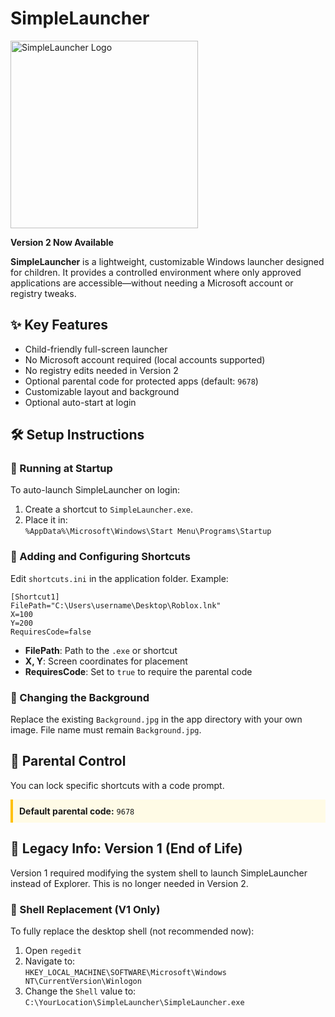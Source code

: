 <h1>SimpleLauncher</h1>
<img src=https://github.com/user-attachments/assets/4a05a667-1267-47c9-8af9-950d65be37c9 alt="SimpleLauncher Logo" width="300">

<p><strong>Version 2 Now Available</strong></p>

<p><strong>SimpleLauncher</strong> is a lightweight, customizable Windows launcher designed for children. It provides a controlled environment where only approved applications are accessible—without needing a Microsoft account or registry tweaks.</p>

<h2>✨ Key Features</h2>
<ul>
  <li>Child-friendly full-screen launcher</li>
  <li>No Microsoft account required (local accounts supported)</li>
  <li>No registry edits needed in Version 2</li>
  <li>Optional parental code for protected apps (default: <code>9678</code>)</li>
  <li>Customizable layout and background</li>
  <li>Optional auto-start at login</li>
</ul>

<h2>🛠️ Setup Instructions</h2>

<h3>🔹 Running at Startup</h3>
<p>To auto-launch SimpleLauncher on login:</p>
<ol>
  <li>Create a shortcut to <code>SimpleLauncher.exe</code>.</li>
  <li>Place it in:<br>
    <code>%AppData%\Microsoft\Windows\Start Menu\Programs\Startup</code>
  </li>
</ol>

<h3>🔹 Adding and Configuring Shortcuts</h3>
<p>Edit <code>shortcuts.ini</code> in the application folder. Example:</p>

<pre><code>[Shortcut1]
FilePath="C:\Users\username\Desktop\Roblox.lnk"
X=100
Y=200
RequiresCode=false
</code></pre>

<ul>
  <li><strong>FilePath</strong>: Path to the <code>.exe</code> or shortcut</li>
  <li><strong>X, Y</strong>: Screen coordinates for placement</li>
  <li><strong>RequiresCode</strong>: Set to <code>true</code> to require the parental code</li>
</ul>

<h3>🔹 Changing the Background</h3>
<p>Replace the existing <code>Background.jpg</code> in the app directory with your own image. File name must remain <code>Background.jpg</code>.</p>

<h2>🔐 Parental Control</h2>
<p>You can lock specific shortcuts with a code prompt.</p>

<div style="background-color: #fffbe6; padding: 10px; border-left: 4px solid #ffc107;">
  <strong>Default parental code:</strong> <code>9678</code>
</div>

<h2>📁 Legacy Info: Version 1 (End of Life)</h2>
<p>Version 1 required modifying the system shell to launch SimpleLauncher instead of Explorer. This is no longer needed in Version 2.</p>

<h3>🧾 Shell Replacement (V1 Only)</h3>
<p>To fully replace the desktop shell (not recommended now):</p>
<ol>
  <li>Open <code>regedit</code></li>
  <li>Navigate to:<br>
    <code>HKEY_LOCAL_MACHINE\SOFTWARE\Microsoft\Windows NT\CurrentVersion\Winlogon</code>
  </li>
  <li>Change the <code>Shell</code> value to:<br>
    <code>C:\YourLocation\SimpleLauncher\SimpleLauncher.exe</code>
  </li>
</ol>

